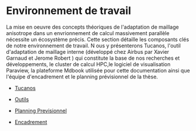 # Environnement de travail 

La mise en oeuvre des concepts théoriques de l'adaptation de maillage anisotrope dans un envrionnement de calcul massivement parallèle nécessite un écosystème précis.
Cette section détaille les composants clés de notre environnement de travail. N
ous y présenterons Tucanos, l'outil d'adaptation de maillage interne (développé chez Airbus par Xavier Garnaud et Jerome Robert ) qui constitute la base de nos recherches et développements, le cluster de calcul HPC,le logiciel de visualisation Paraview, la plateforme Mdbook utilisée pour cette documentation ainsi que l'équipe d'encadrement et le planning prévisionnel de la thèse.


- [Tucanos](./Tucanos.md)

- [Outils](./Tools.md)

- [Planning Previsionnel](./Planning_previsionnel.md)

- [Encadrement](./Encadrement.md)